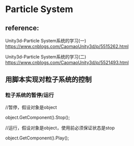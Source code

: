 # Particle System
## reference:

Unity3d-Particle System系统的学习(一)
https://www.cnblogs.com/CaomaoUnity3d/p/5515262.html

Unity3d-Particle System系统的学习(二)
https://www.cnblogs.com/CaomaoUnity3d/p/5521493.html

## 用脚本实现对粒子系统的控制

### 粒子系统的暂停/运行

//暂停，假设对象是object

  object.GetComponent<ParticleSystem>().Stop();
  
//运行，假设对象是object，使用前必须保证状态是stop
  
  object.GetComponent<ParticleSystem>().Play();
